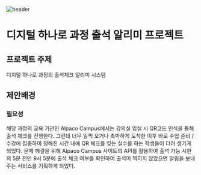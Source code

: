 ![header](https://github.com/bigstar9906/HanaroAttendAlimi/assets/52996753/c053e4b9-e43a-4434-8288-b41ad925c5b6)

# 디지털 하나로 과정 출석 알리미 프로젝트


## 프로젝트 주제
디지털 하나로 과정의 출석체크 알리미 시스템


## 제안배경
### 필요성
해당 과정의 교육 기관인 Alpaco Campus에서는 강의실 입실 시 QR코드 인식을 통해 출석 체크를 진행한다. 그런데 너무 일찍 오거나 촉박하게 도착한 이후 바로 수업 준비 / 수강에 집중하여 정해진 시간 내에 QR 체크를 잊는 실수를 하는 학생들이 더러 생기게 되었다.
문제 해결을 위해 Alpaco Campus 사이트의 API를 활용하여 출석 가능 시한의 5분 전인 9시 5분에 출석 체크 여부를 확인하여 출석이 찍히지 않았으면 알림을 보내 주는 서비스를 기획하게 되었다.
